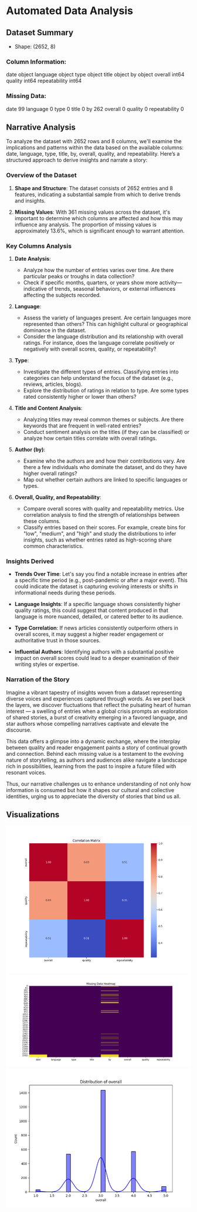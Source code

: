 # Automated Data Analysis
## Dataset Summary
- Shape: (2652, 8)
### Column Information:
date             object
language         object
type             object
title            object
by               object
overall           int64
quality           int64
repeatability     int64

### Missing Data:
date              99
language           0
type               0
title              0
by               262
overall            0
quality            0
repeatability      0

## Narrative Analysis
To analyze the dataset with 2652 rows and 8 columns, we'll examine the implications and patterns within the data based on the available columns: date, language, type, title, by, overall, quality, and repeatability. Here’s a structured approach to derive insights and narrate a story:

### Overview of the Dataset
1. **Shape and Structure**: The dataset consists of 2652 entries and 8 features, indicating a substantial sample from which to derive trends and insights.
   
2. **Missing Values**: With 361 missing values across the dataset, it's important to determine which columns are affected and how this may influence any analysis. The proportion of missing values is approximately 13.6%, which is significant enough to warrant attention.

### Key Columns Analysis
1. **Date Analysis**:
   - Analyze how the number of entries varies over time. Are there particular peaks or troughs in data collection? 
   - Check if specific months, quarters, or years show more activity—indicative of trends, seasonal behaviors, or external influences affecting the subjects recorded.

2. **Language**:
   - Assess the variety of languages present. Are certain languages more represented than others? This can highlight cultural or geographical dominance in the dataset.
   - Consider the language distribution and its relationship with overall ratings. For instance, does the language correlate positively or negatively with overall scores, quality, or repeatability?

3. **Type**: 
   - Investigate the different types of entries. Classifying entries into categories can help understand the focus of the dataset (e.g., reviews, articles, blogs).
   - Explore the distribution of ratings in relation to type. Are some types rated consistently higher or lower than others?

4. **Title and Content Analysis**:
   - Analyzing titles may reveal common themes or subjects. Are there keywords that are frequent in well-rated entries?
   - Conduct sentiment analysis on the titles (if they can be classified) or analyze how certain titles correlate with overall ratings.

5. **Author (by)**: 
   - Examine who the authors are and how their contributions vary. Are there a few individuals who dominate the dataset, and do they have higher overall ratings?
   - Map out whether certain authors are linked to specific languages or types.

6. **Overall, Quality, and Repeatability**:
   - Compare overall scores with quality and repeatability metrics. Use correlation analysis to find the strength of relationships between these columns.
   - Classify entries based on their scores. For example, create bins for "low", "medium", and "high" and study the distributions to infer insights, such as whether entries rated as high-scoring share common characteristics.

### Insights Derived
- **Trends Over Time**: Let's say you find a notable increase in entries after a specific time period (e.g., post-pandemic or after a major event). This could indicate the dataset is capturing evolving interests or shifts in informational needs during these periods.
  
- **Language Insights**: If a specific language shows consistently higher quality ratings, this could suggest that content produced in that language is more nuanced, detailed, or catered better to its audience.

- **Type Correlation**: If news articles consistently outperform others in overall scores, it may suggest a higher reader engagement or authoritative trust in those sources.

- **Influential Authors**: Identifying authors with a substantial positive impact on overall scores could lead to a deeper examination of their writing styles or expertise.

### Narration of the Story
Imagine a vibrant tapestry of insights woven from a dataset representing diverse voices and experiences captured through words. As we peel back the layers, we discover fluctuations that reflect the pulsating heart of human interest — a swelling of entries when a global crisis prompts an exploration of shared stories, a burst of creativity emerging in a favored language, and star authors whose compelling narratives captivate and elevate the discourse.

This data offers a glimpse into a dynamic exchange, where the interplay between quality and reader engagement paints a story of continual growth and connection. Behind each missing value is a testament to the evolving nature of storytelling, as authors and audiences alike navigate a landscape rich in possibilities, learning from the past to inspire a future filled with resonant voices. 

Thus, our narrative challenges us to enhance understanding of not only how information is consumed but how it shapes our cultural and collective identities, urging us to appreciate the diversity of stories that bind us all.

## Visualizations
![Correlation Matrix](correlation_matrix.png)
![Missing Data Heatmap](missing_data.png)
![Histogram of overall](histogram.png)
